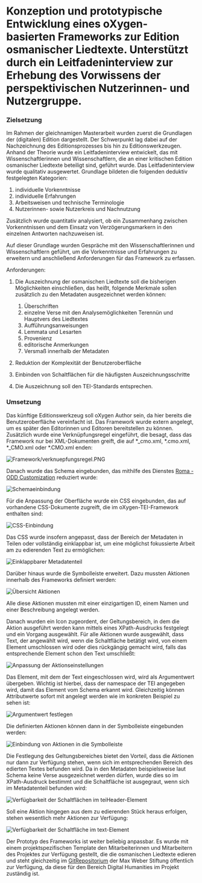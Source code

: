 # Konzeption und prototypische Entwicklung eines oXygen-basierten Frameworks zur Edition osmanischer Liedtexte. Unterstützt durch ein Leitfadeninterview zur Erhebung des Vorwissens der perspektivischen Nutzerinnen- und Nutzergruppe.

### Zielsetzung
Im Rahmen der gleichnamigen Masterarbeit wurden zuerst die Grundlagen der (digitalen) Edition dargestellt. Der Schwerpunkt lag dabei auf der Nachzeichnung des Editionsprozesses bis hin zu Editionswerkzeugen.
Anhand der Theorie wurde ein Leitfadeninterview entwickelt, das mit Wissenschaftlerinnen und Wissenschaftlern, die an einer kritischen Edition osmanischer Liedtexte beteiligt sind, geführt wurde. Das Leitfadeninterview wurde qualitativ ausgewertet. Grundlage bildeten die folgenden deduktiv festgelegten Kategorien:

1. individuelle Vorkenntnisse
1. individuelle Erfahrungen
1. Arbeitsweisen und technische Terminologie
1. Nutzerinnen- sowie Nutzerkreis und Nachnutzung

Zusätzlich wurde quantitativ analysiert, ob ein Zusammenhang zwischen Vorkenntnissen und dem Einsatz von Verzögerungsmarkern in den einzelnen Antworten nachzuweisen ist.

Auf dieser Grundlage wurden Gespräche mit den Wissenschaftlerinnen und Wissenschaftlern geführt, um die Vorkenntnisse und Erfahrungen zu erweitern und anschließend Anforderungen für das Framework zu erfassen.

Anforderungen:

1. Die Auszeichnung der osmanischen Liedtexte soll die bisherigen Möglichkeiten einschließen, das heißt, folgende Merkmale sollen zusätzlich zu den Metadaten ausgezeichnet werden können:
    1. Überschriften
    1. einzelne Verse mit den Analysemöglichkeiten Terennün und Hauptvers des Liedtextes
    1. Aufführungsanweisungen
    1. Lemmata und Lesarten 
    1. Provenienz
    1. editorische Anmerkungen
    1. Versmaß innerhalb der Metadaten

1. Reduktion der Komplexität der Benutzeroberfläche
1. Einbinden von Schaltflächen für die häufigsten Auszeichnungsschritte
1. Die Auszeichnung soll den TEI-Standards entsprechen.

### Umsetzung

Das künftige Editionswerkzeug soll oXygen Author sein, da hier bereits die  Benutzeroberfläche vereinfacht ist.
Das Framework wurde extern angelegt, um es später den Editorinnen und Editoren bereitstellen zu können. Zusätzlich wurde eine Verknüpfungsregel eingeführt, die besagt, dass das Framework nur bei XML-Dokumenten greift, die auf *_cmo.xml, *.cmo.xml, *_CMO.xml oder *.CMO.xml enden:

![Framework/verknuepfungsregel.PNG](Framework/verknuepfungsregel.PNG "Verknüpfungsregel")

Danach wurde das Schema eingebunden, das mithilfe des Dienstes [Roma - ODD Customization](https://romabeta.tei-c.org/) reduziert wurde:

![Schemaeinbindung](/Framework/schemaeinbindung.png)

Für die Anpassung der Oberfläche wurde ein CSS eingebunden, das auf vorhandene CSS-Dokumente zugreift, die im oXygen-TEI-Framework enthalten sind:


![CSS-Einbindung](/Framework/csseinbindung.png)

Das CSS wurde insofern angepasst, dass der Bereich der Metadaten in Teilen oder vollständig einklappbar ist, um eine möglichst fokussierte Arbeit am zu edierenden Text zu ermöglichen:

![Einklappbarer Metadatenteil](/Framework/faltbar.png)

Darüber hinaus wurde die Symbolleiste erweitert. Dazu mussten Aktionen innerhalb des Frameworks definiert werden:

![Übersicht Aktionen](/Framework/aktionen.png)

Alle diese Aktionen mussten mit einer einzigartigen ID, einem Namen und einer Beschreibung angelegt werden.

Danach wurden ein Icon zugeordent, der Geltungsbereich, in dem die Aktion ausgeführt werden kann mittels eines XPath-Ausdrucks festgelegt und ein Vorgang ausgewählt. Für alle Aktionen wurde ausgewählt, dass Text, der angewählt wird, wenn die Schaltfläche betätigt wird, von einem Element umschlossen wird oder dies rückgängig gemacht wird, falls das entsprechende Element schon den Text umschließt:

![Anpassung der Aktionseinstellungen](/Framework/akteinstellung.png)

Das Element, mit dem der Text eingeschlossen wird, wird als Argumentwert übergeben. Wichtig ist hierbei, dass der namespace der TEI angegeben wird, damit das Element vom Schema erkannt wird. Gleichzeitig können Attributwerte sofort mit angelegt werden wie im konkreten Beispiel zu sehen ist:

![Argumentwert festlegen](/Framework/argument.png)

Die definierten Aktionen können dann in der Symbolleiste eingebunden werden:

![Einbindung von Aktionen in die Symbolleiste](/Framework/symmenue.png)

Die Festlegung des Geltungsbereiches bietet den Vorteil, dass die Aktionen nur dann zur Verfügung stehen, wenn sich im entsprechenden Bereich des edierten Textes befunden wird. Da in den Metadaten beispielsweise laut Schema keine Verse ausgezeichnet werden dürfen, wurde dies so im XPath-Ausdruck bestimmt und die Schaltfläche ist ausgegraut, wenn sich im Metadatenteil befunden wird:

![Verfügbarkeit der Schaltflächen im teiHeader-Element](/Framework/symboleng.png)

Soll eine Aktion hingegen aus dem zu edierenden Stück heraus erfolgen, stehen wesentlich mehr Aktionen zur Verfügung:

![Verfügbarkeit der Schaltfläche im text-Element](/Framework/symbolweit.png)

Der Prototyp des Frameworks ist weiter beliebig anpassbar. Es wurde mit einem projektspezifischen Template den Mitarbeiterinnen und Mitarbeitern des Projektes zur Verfügung gestellt, die die osmanischen Liedtexte edieren und steht gleichzeitig im [GitRepositorium](https://github.com/maxweberstiftung/CMO-prototype-framework-text-edition) der Max Weber Stiftung öffentlich zur Verfügung, da diese für den Bereich Digital Humanities im Projekt zuständig ist.
